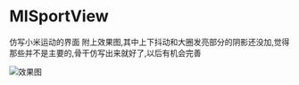 # MISportView
仿写小米运动的界面
附上效果图,其中上下抖动和大圈发亮部分的阴影还没加,觉得那些并不是主要的,骨干仿写出来就好了,以后有机会完善

![效果图](MISportView/preview/jdfw.gif)
